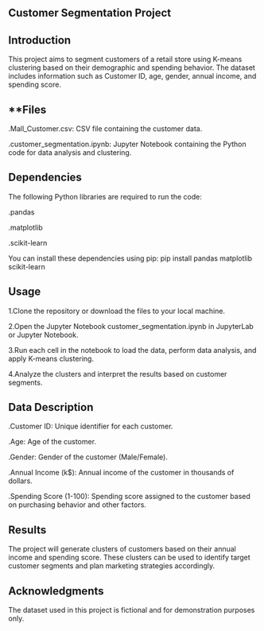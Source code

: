 **Customer Segmentation Project**
-------------------------------------------------------------------------------------------------------------------------------
**Introduction**
-------------------------------------------------------------------------------------------------------------------------------
This project aims to segment customers of a retail store using K-means clustering based on their demographic and spending behavior. The dataset includes information such as Customer ID, age, gender, annual income, and spending score.

**Files
-------------------------------------------------------------------------------------------------------------------------------
.Mall_Customer.csv: CSV file containing the customer data.

.customer_segmentation.ipynb: Jupyter Notebook containing the Python code for data analysis and clustering.

**Dependencies**
-------------------------------------------------------------------------------------------------------------------------------
The following Python libraries are required to run the code:

.pandas

.matplotlib

.scikit-learn

You can install these dependencies using pip: pip install pandas matplotlib scikit-learn

**Usage**
-------------------------------------------------------------------------------------------------------------------------------
1.Clone the repository or download the files to your local machine.

2.Open the Jupyter Notebook customer_segmentation.ipynb in JupyterLab or Jupyter Notebook.

3.Run each cell in the notebook to load the data, perform data analysis, and apply K-means clustering.

4.Analyze the clusters and interpret the results based on customer segments.

**Data Description**
-------------------------------------------------------------------------------------------------------------------------------
.Customer ID: Unique identifier for each customer.

.Age: Age of the customer.

.Gender: Gender of the customer (Male/Female).

.Annual Income (k$): Annual income of the customer in thousands of dollars.

.Spending Score (1-100): Spending score assigned to the customer based on purchasing behavior and other factors.

**Results**
-------------------------------------------------------------------------------------------------------------------------------
The project will generate clusters of customers based on their annual income and spending score. These clusters can be used to identify target customer segments and plan marketing strategies accordingly.

**Acknowledgments**
-------------------------------------------------------------------------------------------------------------------------------
The dataset used in this project is fictional and for demonstration purposes only.
